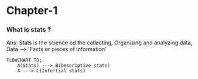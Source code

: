 # Chapter-1

### What is stats ?
   Ans: Stats is the science od the collecting, Organizing and analyzing data, Data --> 'Facts or pieces of information'

```meramid
FLOWCHART TD;
    A(Stats) ---> B(Descriptive stats)
    A ---> C(Infertial stats)
```